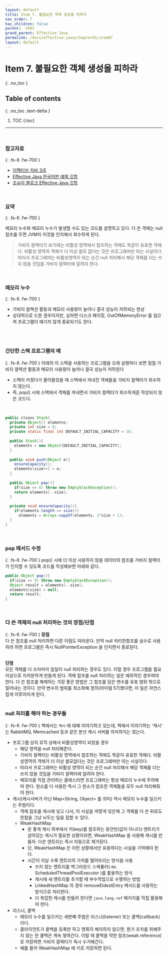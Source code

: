 ```yaml
---
layout: default
title: Item 7. 불필요한 객체 생성을 피하라
nav_order: 7
has_children: false
parent:  Ch01
grand_parent: Effective Java
permalink: /docs/effective-java/chapter01/item07
layout: default
---
```




# Item 7. 불필요한 객체 생성을 피하라
{: .no_toc }

## Table of contents
{: .no_toc .text-delta }

1. TOC
{:toc}

---

<br>

### 참고자료
{: .fs-6 .fw-700 }

- [이펙티브 자바 3/E](http://www.yes24.com/Product/Goods/65551284)
- [Effective Java 한국어판 예제 깃헙](https://github.com/WegraLee)
- [조슈아 블로크 Effective Java 깃헙](https://github.com/jbloch/effective-java-3e-source-code/tree/master/src/effectivejava)
  <br>

<br>



### 요약
{: .fs-6 .fw-700 }

메모리 누수와 메모리 누수가 발생할 수도 있는 코드를 설명하고 있다. 다 쓴 객체는 null 참조를 두면 JVM이 이것을 인지해서 회수하게 된다.<br>

> 가비지 컬렉터가 보기에는 비활성 영역에서 참조하는 객체도 똑같이 유효한 객체다. 비활성 영역의 객체가 더 이상 쓸모 없다는 것은 프로그래머만 아는 사실이다. 따라서 프로그래머는 비활성영역이 되는 순간 null 처리해서 해당 객체를 더는 쓰지 않을 것임을 가비지 컬렉터에 알려야 한다.

<br>

### 메모리 누수
{: .fs-6 .fw-700 }
- 가비지 컬렉션 활동과 메모리 사용량이 늘어나 결국 성능이 저하되는 현상
- 상대적으로 드문 경우이지만, 심하면 디스크 페이징, OutOfMemoryError 를 일으켜 프로그램이 예기치 않게 종료되기도 한다.
<br>
<br>

### 간단한 스택 프로그램의 예
{: .fs-6 .fw-700 }
아래의 이 스택을 사용하는 프로그램을 오래 실행하다 보면 점점 가비지 컬렉션 활동과 메모리 사용량이 늘어나 결국 성능이 저하된다

- 스택이 커졌다가 줄어들었을 때 스택에서 꺼내진 객체들을 가비지 컬렉터가 회수하지 않는다.
- 즉, pop() 시에 스택에서 객체를 꺼내면서 가비지 컬렉터가 회수하게끔 작성되지 않은 코드다.
<br>

```java
public clsass Stack{
  private Object[] elemetns;
  private int size = 0;
  private static final int DEFAULT_INITIAL_CAPACITY = 16;
  
  public Stack(){
    elements = new Object[DEFAULT_INITIAL_CAPACITY];
  }
  
  public void push(Object e){
    ensureCapacity();
    elements[size++] = e;
  }
  
  public Object pop(){
    if(size == 0) throw new EmptyStackException();
    return elements[--size];
  }
  
  private void ensureCapacity(){
    if(elements.length == size())
      elements = Arrays.copyOf(elements, 2*size + 1);
  }
}
```
<br>

### pop 메서드 수정
{: .fs-6 .fw-700 }
pop() 시에 더 이상 사용하지 않을 데이터의 참조를 가비지 컬렉터가 인지할 수 있도록 코드를 작성해보면 아래와 같다.
```java
public Object pop(){
  if(size == 0) throw new EmptyStackException();
  Object result = elements[--size];
  elements[size] = null;
  return result;
}
```
<br>

### 다 쓴 객체의 null 처리하는 것의 장점/단점
{: .fs-6 .fw-700 }
**장점**<br>
다 쓴 참조를 null 처리하면 다른 이점도 따라온다. 만약 null 처리한참조를 실수로 사용하려 하면 프로그램은 즉시 NullPointerException 을 던지면서 종료된다.<br>
<br>

**단점**<br>
모든 객체를 다 쓰자마자 일일이 null 처리하는 경우도 있다. 이럴 경우 프로그램을 필요 이상으로 지저분하게 만들게 된다. 객체 참조를 null 처리하는 일은 예외적인 경우여야 한다. 다 쓴 참조를 해제하는 가장 좋은 방법은 그 참조를 담은 변수를 유효 범위 밖으로 밀어내는 것이다. 만약 변수의 범위를 최소화해 정의(아이템 57)했다면, 이 일은 자연스럽게 이루어지게 된다.<br>
<br>


### null 처리를 해야 하는 경우들 
{: .fs-6 .fw-700 }
책에서는 `캐시` 에 대해 이야기하고 있는데, 책에서 이야기하는 '캐시' 는 RabbitMQ, Memcached 등과 같은 분산 캐시 서버를 의미하지는 않는다.<br>


- 프로그램 상의 로직 상에서 비활성영역이 되었을 경우 
  - 해당 영역을 null 처리해준다.
  - 가비지 컬렉터는 비활성 영역에서 참조하는 객체도 똑같이 유효한 객체다. 비활성영역의 객체가 더 이상 쓸모없다는 것은 프로그래머만 아는 사실이다.
  - 따라서 프로그래머는 비활성 영역이 되는 순간 null 처리해서 해당 객체를 더는 쓰지 않을 것임을 가비지 컬렉터에 알려야 한다.
  - 메모리를 직접 관리하는 클래스라면 프로그래머는 항상 메모리 누수에 주의해야 한다. 원소를 다 사용한 즉시 그 원소가 참조한 객체들을 모두 null 처리해줘야 한다.
- 캐시(캐시서버가 아닌 Map\<String, Object\> 를 의미) 역시 메모리 누수를 일으키는 주범이다.
  - 객체 참조를 캐시에 넣고 나서, 이 사실을 까맣게 잊은채 그 객체를 다 쓴 뒤로도 한참을 그냥 뇌두는 일을 접할 수 있다.
  - WeakHashMap
    - 운 좋게 캐시 외부에서 키(key)를 참조하는 동안만(값이 아니다) 엔트리가 살아있는 캐시가 필요한 상황이라면, WeakHashMap 을 사용해 캐시를 만들자. 다쓴 엔트리는 즉시 자동으로 제거된다.
    - 단, WeakHashMap 은 이런 상황에서만 유용하다는 사실을 기억해야 한다.
    - 시간이 지날 수록 엔트리의 가치를 떨어뜨리는 방식을 사용
      - 쓰지 않는 엔트리를 백그라운드 스케쥴러( ex. ScheduledThreadPoolExecutor )를 활용하는 방식
      - 캐시에 새 엔트리를 추가할 때 부수작업으로 수행하는 방법
      - LinkedHashMap 의 경우 removeEldestEntry 메서드를 사용하는 방식으로 처리한다.
      - 더 복잡한 캐시를 만들려 한다면 `java.lang.ref` 패키지를 직접 활용해야 한다.
- 리스너, 콜백
  - 메모리 누수를 일으키는 세번째 주범은 리스너(listener) 또는 콜백(callback)이다.
  - 클라이언트가 콜백을 등록만 하고 명확히 해지하지 않으면, 뭔가 조치를 취해주지 않는 한 콜백은 계속 쌓여간다. 이럴 때 콜백을 약한 참조(weak reference)로 저장하면 가비지 컬렉터가 즉시 수거해간다. 
  - 예를 들어 WeakHashMap 에 키로 저장하면 된다.
<br>
<br>

